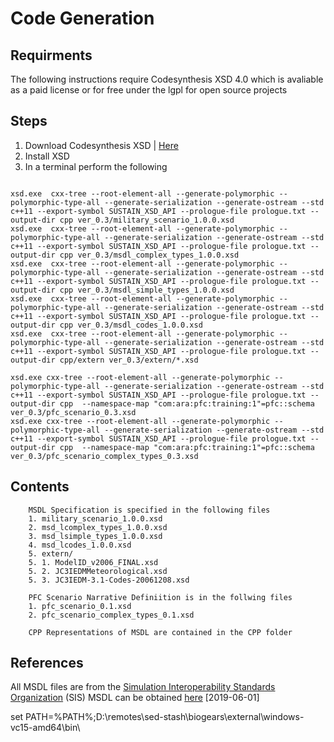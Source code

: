# Code Generation

## Requirments
The following instructions require Codesynthesis XSD 4.0 which is avaliable as a paid license or for free under the lgpl for open source projects

## Steps

 1. Download Codesynthesis XSD | [Here](https://www.codesynthesis.com/products/xsd/])
 1. Install XSD
 1. In a terminal perform the following
 ```shell

xsd.exe  cxx-tree --root-element-all --generate-polymorphic --polymorphic-type-all --generate-serialization --generate-ostream --std c++11 --export-symbol SUSTAIN_XSD_API --prologue-file prologue.txt --output-dir cpp ver_0.3/military_scenario_1.0.0.xsd
xsd.exe  cxx-tree --root-element-all --generate-polymorphic --polymorphic-type-all --generate-serialization --generate-ostream --std c++11 --export-symbol SUSTAIN_XSD_API --prologue-file prologue.txt --output-dir cpp ver_0.3/msdl_complex_types_1.0.0.xsd
xsd.exe  cxx-tree --root-element-all --generate-polymorphic --polymorphic-type-all --generate-serialization --generate-ostream --std c++11 --export-symbol SUSTAIN_XSD_API --prologue-file prologue.txt --output-dir cpp ver_0.3/msdl_simple_types_1.0.0.xsd
xsd.exe  cxx-tree --root-element-all --generate-polymorphic --polymorphic-type-all --generate-serialization --generate-ostream --std c++11 --export-symbol SUSTAIN_XSD_API --prologue-file prologue.txt --output-dir cpp ver_0.3/msdl_codes_1.0.0.xsd
xsd.exe  cxx-tree --root-element-all --generate-polymorphic --polymorphic-type-all --generate-serialization --generate-ostream --std c++11 --export-symbol SUSTAIN_XSD_API --prologue-file prologue.txt --output-dir cpp/extern ver_0.3/extern/*.xsd

xsd.exe cxx-tree --root-element-all --generate-polymorphic --polymorphic-type-all --generate-serialization --generate-ostream --std c++11 --export-symbol SUSTAIN_XSD_API --prologue-file prologue.txt --output-dir cpp  --namespace-map "com:ara:pfc:training:1"=pfc::schema ver_0.3/pfc_scenario_0.3.xsd
xsd.exe cxx-tree --root-element-all --generate-polymorphic --polymorphic-type-all --generate-serialization --generate-ostream --std c++11 --export-symbol SUSTAIN_XSD_API --prologue-file prologue.txt --output-dir cpp  --namespace-map "com:ara:pfc:training:1"=pfc::schema ver_0.3/pfc_scenario_complex_types_0.3.xsd
```

## Contents
        MSDL Specification is specified in the following files
        1. military_scenario_1.0.0.xsd
        2. msd_lcomplex_types_1.0.0.xsd
        3. msd_lsimple_types_1.0.0.xsd
        4. msd_lcodes_1.0.0.xsd
        5. extern/
        5. 1. ModelID_v2006_FINAL.xsd
        5. 2. JC3IEDMMeteorological.xsd
        5. 3. JC3IEDM-3.1-Codes-20061208.xsd

        PFC Scenario Narrative Definiition is in the follwing files
        1. pfc_scenario_0.1.xsd
        2. pfc_scenario_complex_types_0.1.xsd

        CPP Representations of MSDL are contained in the CPP folder

## References
All MSDL files are from the [Simulation Interoperability Standards Organization](https://www.sisostds.org/Schemas.aspx) (SIS)
MSDL can be obtained [here](https://www.sisostds.org/DigitalLibrary.aspx?Command=Core_Download&EntryId=46997) [2019-06-01]

set PATH=%PATH%;D:\remotes\sed-stash\biogears\external\windows-vc15-amd64\bin\
